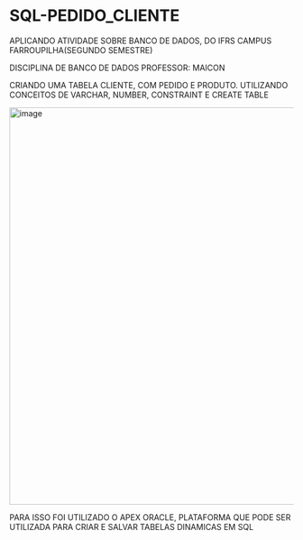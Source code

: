 # SQL-PEDIDO_CLIENTE

APLICANDO ATIVIDADE SOBRE BANCO DE DADOS, DO IFRS CAMPUS FARROUPILHA(SEGUNDO SEMESTRE)

DISCIPLINA DE BANCO DE DADOS
PROFESSOR: MAICON

CRIANDO UMA TABELA CLIENTE, COM PEDIDO E PRODUTO. UTILIZANDO CONCEITOS DE VARCHAR, NUMBER, CONSTRAINT E CREATE TABLE

<img width="972" height="705" alt="image" src="https://github.com/user-attachments/assets/e74ae66e-f85c-4564-8d4e-ede62d6e5634" />

PARA ISSO FOI UTILIZADO O APEX ORACLE, PLATAFORMA QUE PODE SER UTILIZADA PARA CRIAR E SALVAR TABELAS DINAMICAS EM SQL
